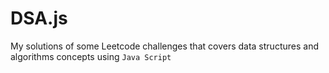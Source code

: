# DSA.js
My solutions of some Leetcode challenges that covers data structures and algorithms concepts using `Java Script`
